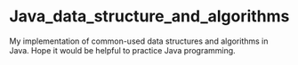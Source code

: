 # Java_data_structure_and_algorithms
My implementation of common-used data structures and algorithms in Java. Hope it would be helpful to practice Java programming. 
